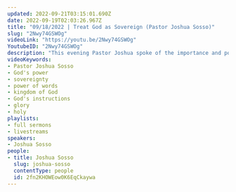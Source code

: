 ```yaml
---
updated: 2022-09-21T03:15:01.690Z
date: 2022-09-19T02:03:26.967Z
title: "09/18/2022 | Treat God as Sovereign (Pastor Joshua Sosso)"
slug: "2Nwy74GSWOg"
videoLink: "https://youtu.be/2Nwy74GSWOg"
YoutubeID: "2Nwy74GSWOg"
description: "This evening Pastor Joshua spoke of the importance and power that come out our mouths.\nThe power of our words could be fruitful for the kingdom of God or it could be disrespectful to God's sovereignty. The truth is that giving our own opinions is counter active to Gods created order. \nBe an example for God, let others look to you and wonder how you have been so blessed. Let them know it could only be done by following God's instructions. Will we be able to raise and give God the glory or will we still give our own opinions? The body being raised up will show Gods sovereignty.\nWhen the Lord tells us that something is holy and sovereign, we need to treat it as such. This sermon was delivered at Freedom Fellowship Church International in San Antonio, TX.\n"
videoKeywords:
- Pastor Joshua Sosso
- God's power
- sovereignty
- power of words
- kingdom of God
- God's instructions
- glory
- holy
playlists:
- full sermons
- livestreams
speakers:
- Joshua Sosso
people:
- title: Joshua Sosso
  slug: joshua-sosso
  contentType: people
  id: 2fn2KHOWEow0K6EqCkaywa
---
```

